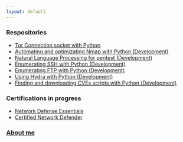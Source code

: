 ```yaml
---
layout: default
---
```


### **Respositories**
- [Tor Connection socket with Python](https://kaio6fellipe.github.io/tor/)
- [Automating and optimizating Nmap with Python (Development)]()
- [Natural Language Processing for pentest (Development)]()
- [Enumerating SSH with Python (Development)]()
- [Enumerating FTP with Python (Development)]()
- [Using Hydra with Python (Development)]()
- [Finding and downloading CVEs scripts with Python (Development)]()

### **Certifications in progress**
- [Network Defense Essentials](https://kaio6fellipe.github.io/NDE/)
- [Certified Network Defender](https://kaio6fellipe.github.io/CND/)

### **[About me](aboutme-en.md)**
